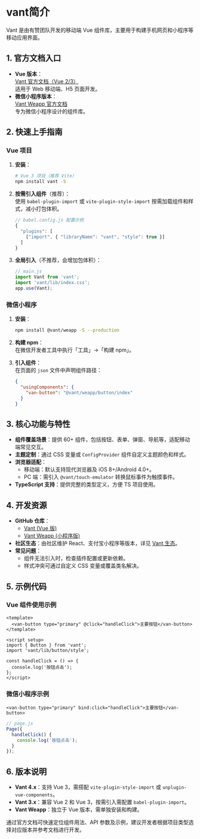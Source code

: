 # vant简介

Vant 是由有赞团队开发的移动端 Vue 组件库，主要用于构建手机网页和小程序等移动应用界面。

## **1. 官方文档入口**

- **Vue 版本**：  
  [Vant 官方文档（Vue 2/3）](https://youzan.github.io/vant/)  
  适用于 Web 移动端、H5 页面开发。
- **微信小程序版本**：  
  [Vant Weapp 官方文档](https://youzan.github.io/vant-weapp/)  
  专为微信小程序设计的组件库。

## **2. 快速上手指南**

### **Vue 项目**

1. **安装**：  

   ```bash
   # Vue 3 项目（推荐 Vite）
   npm install vant -S
   ```

2. **按需引入组件**（推荐）：  
   使用 `babel-plugin-import` 或 `vite-plugin-style-import` 按需加载组件和样式，减小打包体积。

   ```javascript
   // babel.config.js 配置示例
   {
     "plugins": [
       ["import", { "libraryName": "vant", "style": true }]
     ]
   }
   ```

3. **全局引入**（不推荐，会增加包体积）：  

   ```javascript
   // main.js
   import Vant from 'vant';
   import 'vant/lib/index.css';
   app.use(Vant);
   ```

### **微信小程序**

1. **安装**：  

   ```bash
   npm install @vant/weapp -S --production
   ```

2. **构建 npm**：  
   在微信开发者工具中执行「工具」→「构建 npm」。
3. **引入组件**：  
   在页面的 `json` 文件中声明组件路径：

   ```json
   {
     "usingComponents": {
       "van-button": "@vant/weapp/button/index"
     }
   }
   ```

## **3. 核心功能与特性**

- **组件覆盖场景**：提供 60+ 组件，包括按钮、表单、弹窗、导航等，适配移动端常见交互。
- **主题定制**：通过 CSS 变量或 `ConfigProvider` 组件自定义主题颜色和样式。
- **浏览器适配**：  
  - 移动端：默认支持现代浏览器及 iOS 8+/Android 4.0+。  
  - PC 端：需引入 `@vant/touch-emulator` 转换鼠标事件为触摸事件。
- **TypeScript 支持**：提供完整的类型定义，方便 TS 项目使用。

## **4. 开发资源**

- **GitHub 仓库**：  
  - [Vant (Vue 版)](https://github.com/youzan/vant)  
  - [Vant Weapp (小程序版)](https://github.com/youzan/vant-weapp)
- **社区生态**：由社区维护 React、支付宝小程序等版本，详见 [Vant 生态](https://youzan.github.io/vant/#/zh-CN/ecology)。
- **常见问题**：  
  - 组件无法引入时，检查插件配置或更新依赖。  
  - 样式冲突可通过自定义 CSS 变量或覆盖类名解决。

## **5. 示例代码**

### **Vue 组件使用示例**

```vue
<template>
  <van-button type="primary" @click="handleClick">主要按钮</van-button>
</template>

<script setup>
import { Button } from 'vant';
import 'vant/lib/button/style';

const handleClick = () => {
  console.log('按钮点击');
};
</script>
```

### **微信小程序示例**

```wxml
<van-button type="primary" bind:click="handleClick">主要按钮</van-button>
```

```javascript
// page.js
Page({
  handleClick() {
    console.log('按钮点击');
  }
});
```

## **6. 版本说明**

- **Vant 4.x**：支持 Vue 3，需搭配 `vite-plugin-style-import` 或 `unplugin-vue-components`。
- **Vant 3.x**：兼容 Vue 2 和 Vue 3，按需引入需配置 `babel-plugin-import`。
- **Vant Weapp**：独立于 Vue 版本，需单独安装和构建。

通过官方文档可快速定位组件用法、API 参数及示例，建议开发者根据项目类型选择对应版本并参考文档进行开发。
